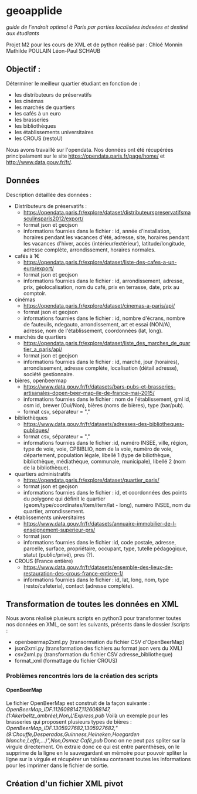 # geoapplide

*guide de l'endroit optimal à Paris par parties localisées indexées et destiné aux étudiants*

Projet M2 pour les cours de XML et de python réalisé par :
Chloé Monnin
Mathilde POULAIN
Léon-Paul SCHAUB

## Objectif :
Déterminer le meilleur quartier étudiant en fonction de :
- les distributeurs de préservatifs
- les cinémas
- les marchés de quartiers
- les cafés à un euro
- les brasseries
- les bibliothèques
- les établissements universitaires
- les CROUS (restoU)

Nous avons travaillé sur l'opendata. Nos données ont été récupérées principalament sur le site https://opendata.paris.fr/page/home/ et http://www.data.gouv.fr/fr/.

## Données
Description détaillée des données :
- Distributeurs de préservatifs :
  - https://opendata.paris.fr/explore/dataset/distributeurspreservatifsmasculinsparis2012/export/
  - format json et geojson
  - informations fournies dans le fichier : id, année d'installation, horaires pendant les vacances d'été, adresse, site, horaires pendant les vacances d'hiver, accès (intérieur/extérieur), latitude/longitude, adresse complète, arrondissement, horaires normales.
- cafés à 1€
  - https://opendata.paris.fr/explore/dataset/liste-des-cafes-a-un-euro/export/
  - format json et geojson
  - informations fournies dans le fichier : id, arrondissement, adresse, prix, géolocalisation, nom du café, prix en terrasse, date, prix au comptoir.
- cinémas
  - https://opendata.paris.fr/explore/dataset/cinemas-a-paris/api/
  - format json et geojson
  - informations fournies dans le fichier : id, nombre d'écrans, nombre de fauteuils, ndegauto, arrondissement, art et essai (NON/A), adresse, nom de l'établissement, coordonnées (lat, long).
- marchés de quartiers
  - https://opendata.paris.fr/explore/dataset/liste_des_marches_de_quartier_a_paris/api/
  - format json et geojson
  - informations fournies dans le fichier : id, marché, jour (horaires), arrondissement, adresse complète, localisation (détail adresse), société gestionnaire.
- bières, openbeermap
  - https://www.data.gouv.fr/fr/datasets/bars-pubs-et-brasseries-artisanales-dopen-beer-map-ile-de-france-mai-2015/
  - informations fournies dans le fichier : nom de l'établissement, gml id, osm id, brewer (Oui/Non), bières (noms de bières), type (bar/pub).
  - format csv, séparateur = ","
- bibliothèques
  - https://www.data.gouv.fr/fr/datasets/adresses-des-bibliotheques-publiques/
  - format csv, séparateur = ","
  - informations fournies dans le fichier :id, numéro INSEE, ville, région, type de voie, voie, CPBIBLIO, nom de la voie, numéro de voie, département, population légale, libellé 1 (type de biliothèque, bibliothèque, médiathèque, communale, municipale), libellé 2 (nom de la bibliothèque).
- quartiers administratifs
  - https://opendata.paris.fr/explore/dataset/quartier_paris/
  - format json et geojson
  - informations fournies dans le fichier : id, et coordonnées des points du polygone qui définit le quartier (geom/type/coordinates/item/item/lat - long), numéro INSEE, nom du quartier, arrondissement.
- établissements universitaires
  - https://www.data.gouv.fr/fr/datasets/annuaire-immobilier-de-l-enseignement-superieur-prs/
  - format json
  - informations fournies dans le fichier :id, code postale, adresse, parcelle, surface, propriétaire, occupant, type, tutelle pédagogique, statut (public/privé), pres (?).
- CROUS (France entière)
  - https://www.data.gouv.fr/fr/datasets/ensemble-des-lieux-de-restauration-des-crous-france-entiere-1/
  - informations fournies dans le fichier : id, lat, long, nom, type (resto/cafeteria), contact (adresse complète).

## Transformation de toutes les données en XML
Nous avons réalisé plusieurs scripts en python3 pour transformer toutes nos données en XML, ce sont les suivants, présents dans le dossier /scripts :
- openbeermap2xml.py (transormation du fichier CSV d'OpenBeerMap)
- json2xml.py (transformation des fichiers au format json vers du XML)
- csv2xml.py (transformation du fichier CSV adresse_bibliotheque)
- format_xml (formattage du fichier CROUS)

### Problèmes rencontrés lors de la création des scripts
#### OpenBeerMap
Le fichier OpenBeerMap est construit de la façon suivante :
*OpenBeerMap_IDF.1126088147,1126088147,(1:Akerbeltz_ambrée),Non,L'Express,pub*
Voilà un exemple pour les brasseries qui proposent plusieurs types de bières :
*OpenBeerMap_IDF.1305927682,1305927682,"(9:Chouffe,Desperados,Guinness,Heineken,Hoegarden blanche,Leffe,...)",Non,Osmoz Café,pub*
Donc on ne peut pas spliter sur la virgule directement. On extraie donc ce qui est entre parenthèses, on le supprime de la ligne en le sauvegardant en mémoire pour pouvoir spliter la ligne sur la virgule et récupérer un tableau contanant toutes les informations pour les imprimer dans le fichier de sortie.

## Création d'un fichier XML pivot
